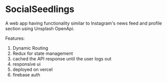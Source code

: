 # SocialSeedlings

A web app having functionality similar to Instagram's news feed and profile
section using Unsplash OpenApi.

Features:
1) Dynamic Routing
2) Redux for state management
3) cached the API response until the user logs out
4) responsive ui
5) deployed on vercel
6) firebase auth
